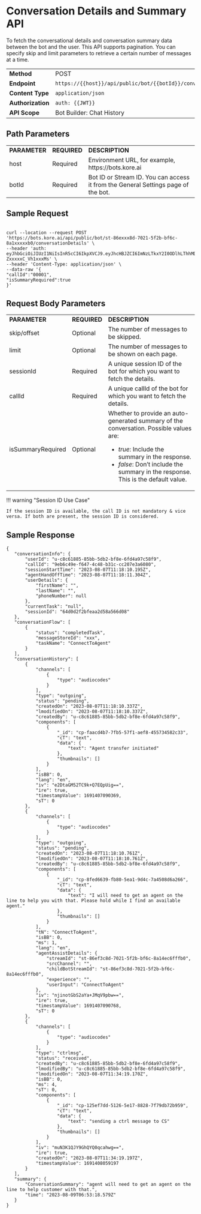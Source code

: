 # **Conversation Details and Summary API**

To fetch the conversational details and conversation summary data between the bot and the user. This API supports pagination. You can specify skip and limit parameters to retrieve a certain number of messages at a time.


<table>
  <tr>
   <td><strong>Method</strong>
   </td>
   <td>POST
   </td>
  </tr>
  <tr>
   <td><strong>Endpoint</strong>
   </td>
   <td><code>https://{{host}}/api/public/bot/{{botId}}/conversationDetails</code>
   </td>
  </tr>
  <tr>
   <td><strong>Content Type</strong>
   </td>
   <td><code>application/json</code>
   </td>
  </tr>
  <tr>
   <td><strong>Authorization</strong>
   </td>
   <td><code>auth: {{JWT}}</code>
   </td>
  </tr>
  <tr>
   <td><strong>API Scope</strong>
   </td>
   <td>Bot Builder: Chat History
   </td>
  </tr>
</table>



## Path Parameters


<table>
  <tr>
   <td><strong>PARAMETER</strong>
   </td>
   <td><strong>REQUIRED</strong>
   </td>
   <td><strong>DESCRIPTION</strong>
   </td>
  </tr>
  <tr>
   <td>host
   </td>
   <td>Required
   </td>
   <td>Environment URL, for example, https://bots.kore.ai
   </td>
  </tr>
  <tr>
   <td>botId
   </td>
   <td>Required
   </td>
   <td>Bot ID or Stream ID. You can access it from the General Settings page of the bot.
   </td>
  </tr>
</table>



## Sample Request


```

curl --location --request POST 'https://bots.kore.ai/api/public/bot/st-86exxx8d-7021-5f2b-bf6c-8a1xxxxxb0/conversationDetails' \
--header 'auth: eyJhbGciOiJIUzI1NiIsInR5cCI6IkpXVCJ9.eyJhcHBJZCI6ImNzLTkxY2I0ODlhLThhMDYxxxxxkZTUxYiJ9.uzxDMjnN1eP_HxhRZDoGf6P-ZxxxxxC_Vh1xxxMs' \
--header 'Content-Type: application/json' \
--data-raw '{
"callId":"00001",
"isSummaryRequired":true
}'

```



## Request Body Parameters


<table>
  <tr>
   <td><strong>PARAMETER</strong>
   </td>
   <td><strong>REQUIRED</strong>
   </td>
   <td><strong>DESCRIPTION</strong>
   </td>
  </tr>
  <tr>
   <td>skip/offset
   </td>
   <td>Optional
   </td>
   <td>The number of messages to be skipped.
   </td>
  </tr>
  <tr>
   <td>limit
   </td>
   <td>Optional
   </td>
   <td>The number of messages to be shown on each page.
   </td>
  </tr>
  <tr>
   <td>sessionId
   </td>
   <td>Required
   </td>
   <td>A unique session ID of the bot for which you want to fetch the details.
   </td>
  </tr>
  <tr>
   <td>callId                
   </td>
   <td>Required
   </td>
   <td>A unique callId of the bot for which you want to fetch the details.
   </td>
  </tr>
  <tr>
   <td>isSummaryRequired
   </td>
   <td>Optional
   </td>
   <td>Whether to provide an auto-generated summary of the conversation. Possible values are:
<ul>

<li><em>true</em>: Include the summary in the response.

<li><em>false</em>: Don’t include the summary in the response. This is the default value.
</li>
</ul>
   </td>
  </tr>
</table>


!!! warning "Session ID Use Case"

    If the session ID is available, the call ID is not mandatory & vice versa. If both are present, the session ID is considered.

## Sample Response


```
{
   "conversationInfo": {
       "userId": "u-c8c61885-85bb-5db2-bf8e-6fd4a97c58f9",
       "callId": "9eb6c49e-f647-4c48-b31c-cc207e3a6080",
       "sessionStartTime": "2023-08-07T11:18:10.195Z",
       "agentHandOffTime": "2023-08-07T11:18:11.304Z",
       "userDetails": {
           "firstName": "",
           "lastName": "",
           "phoneNumber": null
       },
       "currentTask": "null",
       "sessionId": "64d0d2f2bfeaa2d58a566d08"
   },
   "conversationFlow": [
       {
           "status": "completedTask",
           "messageStoreId": "xxx",
           "taskName": "ConnectToAgent"
       }
   ],
   "conversationHistory": [
       {
           "channels": [
               {
                   "type": "audiocodes"
               }
           ],
           "type": "outgoing",
           "status": "pending",
           "createdOn": "2023-08-07T11:18:10.337Z",
           "lmodifiedOn": "2023-08-07T11:18:10.337Z",
           "createdBy": "u-c8c61885-85bb-5db2-bf8e-6fd4a97c58f9",
           "components": [
               {
                   "_id": "cp-faacd4b7-7fb5-57f1-aef8-455734582c33",
                   "cT": "text",
                   "data": {
                       "text": "Agent transfer initiated"
                   },
                   "thumbnails": []
               }
           ],
           "isBB": 0,
           "lang": "en",
           "iv": "e2DtaGM52TC9k+Q7EQpUig==",
           "ire": true,
           "timestampValue": 1691407090369,
           "sT": 0
       },
       {
           "channels": [
               {
                   "type": "audiocodes"
               }
           ],
           "type": "outgoing",
           "status": "pending",
           "createdOn": "2023-08-07T11:18:10.761Z",
           "lmodifiedOn": "2023-08-07T11:18:10.761Z",
           "createdBy": "u-c8c61885-85bb-5db2-bf8e-6fd4a97c58f9",
           "components": [
               {
                   "_id": "cp-8fed6639-fb80-5ea1-9d4c-7a4508d6a266",
                   "cT": "text",
                   "data": {
                       "text": "I will need to get an agent on the line to help you with that. Please hold while I find an available agent."
                   },
                   "thumbnails": []
               }
           ],
           "tN": "ConnectToAgent",
           "isBB": 0,
           "ms": 1,
           "lang": "en",
           "agentAssistDetails": {
               "streamId": "st-86ef3c8d-7021-5f2b-bf6c-8a14ec6fffb0",
               "srcChannel": "",
               "childBotStreamId": "st-86ef3c8d-7021-5f2b-bf6c-8a14ec6fffb0",
               "experience": "",
               "userInput": "ConnectToAgent"
           },
           "iv": "njinotGbS2aYa+JMqV9pbw==",
           "ire": true,
           "timestampValue": 1691407090768,
           "sT": 0
       },
       {
           "channels": [
               {
                   "type": "audiocodes"
               }
           ],
           "type": "ctrlmsg",
           "status": "received",
           "createdBy": "u-c8c61885-85bb-5db2-bf8e-6fd4a97c58f9",
           "lmodifiedBy": "u-c8c61885-85bb-5db2-bf8e-6fd4a97c58f9",
           "lmodifiedOn": "2023-08-07T11:34:19.170Z",
           "isBB": 0,
           "ms": 4,
           "sT": 0,
           "components": [
               {
                   "_id": "cp-125ef7dd-5126-5e17-8828-7f79db72b959",
                   "cT": "text",
                   "data": {
                       "text": "sending a ctrl message to CS"
                   },
                   "thumbnails": []
               }
           ],
           "iv": "muN3K1QJY9GhQYQ0qcahwg==",
           "ire": true,
           "createdOn": "2023-08-07T11:34:19.197Z",
           "timestampValue": 1691408059197
       }
   ],
   "summary": {
       "ConversationSummary": "agent will need to get an agent on the line to help customer with that.",
       "time": "2023-08-09T06:53:18.579Z"
   }
}

```
